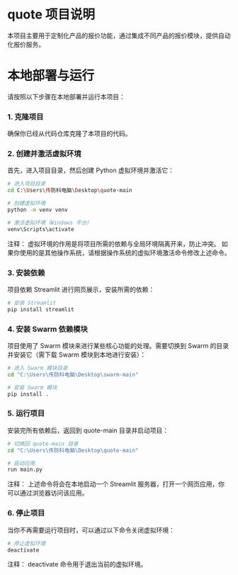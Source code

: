 # quote 项目说明

本项目主要用于定制化产品的报价功能，通过集成不同产品的报价模块，提供自动化报价服务。

# 本地部署与运行

请按照以下步骤在本地部署并运行本项目：

### 1. 克隆项目
确保你已经从代码仓库克隆了本项目的代码。

### 2. 创建并激活虚拟环境
首先，进入项目目录，然后创建 Python 虚拟环境并激活它：

```bash
# 进入项目目录
cd C:\Users\传防科电脑\Desktop\quote-main

# 创建虚拟环境
python -m venv venv

# 激活虚拟环境（Windows 平台）
venv\Scripts\activate
```
注释： 虚拟环境的作用是将项目所需的依赖与全局环境隔离开来，防止冲突。
如果你使用的是其他操作系统，请根据操作系统的虚拟环境激活命令修改上述命令。

### 3. 安装依赖
项目依赖 Streamlit 进行网页展示，安装所需的依赖：

```bash
# 安装 Streamlit
pip install streamlit
```

### 4. 安装 Swarm 依赖模块
项目使用了 Swarm 模块来进行某些核心功能的处理。需要切换到 Swarm 的目录并安装它（需下载 Swarm 模块到本地进行安装）：

```bash
# 进入 Swarm 模块目录
cd "C:\Users\传防科电脑\Desktop\swarm-main"

# 安装 Swarm 模块
pip install .
```

### 5. 运行项目
安装完所有依赖后，返回到 quote-main 目录并启动项目：

```bash
# 切换回 quote-main 目录
cd "C:\Users\传防科电脑\Desktop\quote-main"

# 启动应用
run main.py
```
注释： 上述命令将会在本地启动一个 Streamlit 服务器，打开一个网页应用，你可以通过浏览器访问该应用。

### 6. 停止项目
当你不再需要运行项目时，可以通过以下命令关闭虚拟环境：

```bash
# 停止虚拟环境
deactivate
```
注释： deactivate 命令用于退出当前的虚拟环境。
